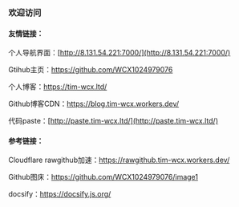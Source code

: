 ### 欢迎访问

#### 友情链接：

个人导航界面：[http://8.131.54.221:7000/](http://8.131.54.221:7000/)

Gtihub主页：https://github.com/WCX1024979076

个人博客：https://tim-wcx.ltd/

Github博客CDN：https://blog.tim-wcx.workers.dev/

代码paste：[http://paste.tim-wcx.ltd/](http://paste.tim-wcx.ltd/)

#### 参考链接：

Cloudflare rawgithub加速：https://rawgithub.tim-wcx.workers.dev/

Github图床：https://github.com/WCX1024979076/image1

docsify：https://docsify.js.org/

